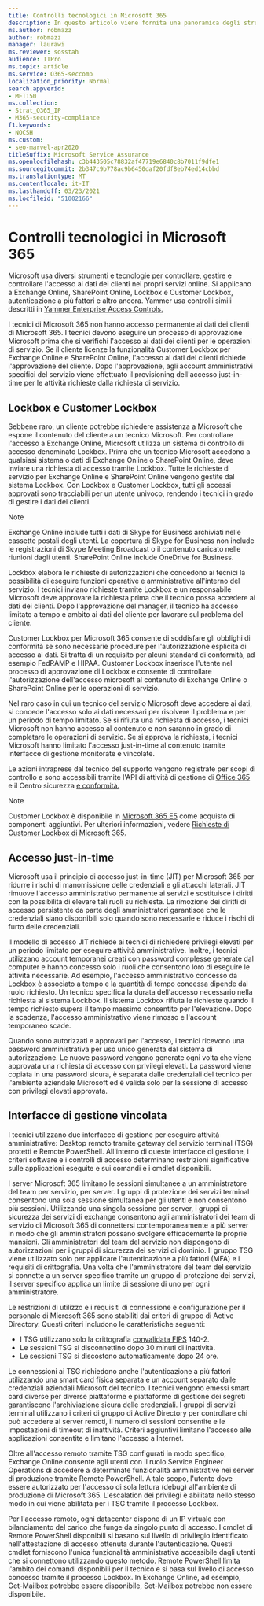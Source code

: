```yaml
---
title: Controlli tecnologici in Microsoft 365
description: In questo articolo viene fornita una panoramica degli strumenti e delle tecnologie utilizzati da Microsoft per il controllo tecnologico in Microsoft 365.
ms.author: robmazz
author: robmazz
manager: laurawi
ms.reviewer: sosstah
audience: ITPro
ms.topic: article
ms.service: O365-seccomp
localization_priority: Normal
search.appverid:
- MET150
ms.collection:
- Strat_O365_IP
- M365-security-compliance
f1.keywords:
- NOCSH
ms.custom:
- seo-marvel-apr2020
titleSuffix: Microsoft Service Assurance
ms.openlocfilehash: c3b443505c78832af47719e6840c8b7011f9dfe1
ms.sourcegitcommit: 2b347c9b778ac9b6450daf20fdf8eb74ed14cbbd
ms.translationtype: MT
ms.contentlocale: it-IT
ms.lasthandoff: 03/23/2021
ms.locfileid: "51002166"
---
```

# <a name="technology-controls-in-microsoft-365"></a>Controlli tecnologici in Microsoft 365 

Microsoft usa diversi strumenti e tecnologie per controllare, gestire e controllare l'accesso ai dati dei clienti nei propri servizi online. Si applicano a Exchange Online, SharePoint Online, Lockbox e Customer Lockbox, autenticazione a più fattori e altro ancora. Yammer usa controlli simili descritti in [Yammer Enterprise Access Controls.](assurance-yammer-enterprise-access-controls.md)

I tecnici di Microsoft 365 non hanno accesso permanente ai dati dei clienti di Microsoft 365. I tecnici devono eseguire un processo di approvazione Microsoft prima che si verifichi l'accesso ai dati dei clienti per le operazioni di servizio. Se il cliente licenze la funzionalità Customer Lockbox per Exchange Online e SharePoint Online, l'accesso ai dati dei clienti richiede l'approvazione del cliente. Dopo l'approvazione, agli account amministrativi specifici del servizio viene effettuato il provisioning dell'accesso just-in-time per le attività richieste dalla richiesta di servizio.

## <a name="lockbox-and-customer-lockbox"></a>Lockbox e Customer Lockbox

Sebbene raro, un cliente potrebbe richiedere assistenza a Microsoft che espone il contenuto del cliente a un tecnico Microsoft. Per controllare l'accesso a Exchange Online, Microsoft utilizza un sistema di controllo di accesso denominato Lockbox. Prima che un tecnico Microsoft accedono a qualsiasi sistema o dati di Exchange Online o SharePoint Online, deve inviare una richiesta di accesso tramite Lockbox. Tutte le richieste di servizio per Exchange Online e SharePoint Online vengono gestite dal sistema Lockbox. Con Lockbox e Customer Lockbox, tutti gli accessi approvati sono tracciabili per un utente univoco, rendendo i tecnici in grado di gestire i dati dei clienti.

> [!NOTE]
> Exchange Online include tutti i dati di Skype for Business archiviati nelle cassette postali degli utenti. La copertura di Skype for Business non include le registrazioni di Skype Meeting Broadcast o il contenuto caricato nelle riunioni dagli utenti. SharePoint Online include OneDrive for Business.

Lockbox elabora le richieste di autorizzazioni che concedono ai tecnici la possibilità di eseguire funzioni operative e amministrative all'interno del servizio. I tecnici inviano richieste tramite Lockbox e un responsabile Microsoft deve approvare la richiesta prima che il tecnico possa accedere ai dati dei clienti. Dopo l'approvazione del manager, il tecnico ha accesso limitato a tempo e ambito ai dati del cliente per lavorare sul problema del cliente.

Customer Lockbox per Microsoft 365 consente di soddisfare gli obblighi di conformità se sono necessarie procedure per l'autorizzazione esplicita di accesso ai dati. Si tratta di un requisito per alcuni standard di conformità, ad esempio FedRAMP e HIPAA. Customer Lockbox inserisce l'utente nel processo di approvazione di Lockbox e consente di controllare l'autorizzazione dell'accesso microsoft al contenuto di Exchange Online o SharePoint Online per le operazioni di servizio.

Nel raro caso in cui un tecnico del servizio Microsoft deve accedere ai dati, si concede l'accesso solo ai dati necessari per risolvere il problema e per un periodo di tempo limitato. Se si rifiuta una richiesta di accesso, i tecnici Microsoft non hanno accesso al contenuto e non saranno in grado di completare le operazioni di servizio. Se si approva la richiesta, i tecnici Microsoft hanno limitato l'accesso just-in-time al contenuto tramite interfacce di gestione monitorate e vincolate.

Le azioni intraprese dal tecnico del supporto vengono registrate per scopi di controllo e sono accessibili tramite l'API di attività di gestione di [Office 365](/office/office-365-management-api/get-started-with-office-365-management-apis) e il Centro sicurezza [e conformità.](https://protection.office.com/)

>[!NOTE]
> Customer Lockbox è disponibile in [Microsoft 365 E5](https://products.office.com/business/office-365-enterprise-e5-business-software) come acquisto di componenti aggiuntivi. Per ulteriori informazioni, vedere [Richieste di Customer Lockbox di Microsoft 365.](https://support.office.com/article/Office-365-Customer-Lockbox-Requests-36f9cdd1-e64c-421b-a7e4-4a54d16440a2)

## <a name="just-in-time-access"></a>Accesso just-in-time

Microsoft usa il principio di accesso just-in-time (JIT) per Microsoft 365 per ridurre i rischi di manomissione delle credenziali e gli attacchi laterali. JIT rimuove l'accesso amministrativo permanente ai servizi e sostituisce i diritti con la possibilità di elevare tali ruoli su richiesta. La rimozione dei diritti di accesso persistente da parte degli amministratori garantisce che le credenziali siano disponibili solo quando sono necessarie e riduce i rischi di furto delle credenziali.

Il modello di accesso JIT richiede ai tecnici di richiedere privilegi elevati per un periodo limitato per eseguire attività amministrative. Inoltre, i tecnici utilizzano account temporanei creati con password complesse generate dal computer e hanno concesso solo i ruoli che consentono loro di eseguire le attività necessarie. Ad esempio, l'accesso amministrativo concesso da Lockbox è associato a tempo e la quantità di tempo concessa dipende dal ruolo richiesto. Un tecnico specifica la durata dell'accesso necessario nella richiesta al sistema Lockbox. Il sistema Lockbox rifiuta le richieste quando il tempo richiesto supera il tempo massimo consentito per l'elevazione. Dopo la scadenza, l'accesso amministrativo viene rimosso e l'account temporaneo scade.

Quando sono autorizzati e approvati per l'accesso, i tecnici ricevono una password amministrativa per uso unico generata dal sistema di autorizzazione. Le nuove password vengono generate ogni volta che viene approvata una richiesta di accesso con privilegi elevati. La password viene copiata in una password sicura, è separata dalle credenziali del tecnico per l'ambiente aziendale Microsoft ed è valida solo per la sessione di accesso con privilegi elevati approvata.

## <a name="constrained-management-interfaces"></a>Interfacce di gestione vincolata

I tecnici utilizzano due interfacce di gestione per eseguire attività amministrative: Desktop remoto tramite gateway del servizio terminal (TSG) protetti e Remote PowerShell. All'interno di queste interfacce di gestione, i criteri software e i controlli di accesso determinano restrizioni significative sulle applicazioni eseguite e sui comandi e i cmdlet disponibili.

I server Microsoft 365 limitano le sessioni simultanee a un amministratore del team per servizio, per server. I gruppi di protezione dei servizi terminal consentono una sola sessione simultanea per gli utenti e non consentono più sessioni. Utilizzando una singola sessione per server, i gruppi di sicurezza dei servizi di exchange consentono agli amministratori dei team di servizio di Microsoft 365 di connettersi contemporaneamente a più server in modo che gli amministratori possano svolgere efficacemente le proprie mansioni. Gli amministratori del team del servizio non dispongono di autorizzazioni per i gruppi di sicurezza dei servizi di dominio. Il gruppo TSG viene utilizzato solo per applicare l'autenticazione a più fattori (MFA) e i requisiti di crittografia. Una volta che l'amministratore del team del servizio si connette a un server specifico tramite un gruppo di protezione dei servizi, il server specifico applica un limite di sessione di uno per ogni amministratore.

Le restrizioni di utilizzo e i requisiti di connessione e configurazione per il personale di Microsoft 365 sono stabiliti dai criteri di gruppo di Active Directory. Questi criteri includono le caratteristiche seguenti:

- I TSG utilizzano solo la crittografia [convalidata FIPS](https://www.microsoft.com/TrustCenter/Compliance/FIPS) 140-2.
- Le sessioni TSG si disconnettino dopo 30 minuti di inattività.
- Le sessioni TSG si discostono automaticamente dopo 24 ore.

Le connessioni ai TSG richiedono anche l'autenticazione a più fattori utilizzando una smart card fisica separata e un account separato dalle credenziali aziendali Microsoft del tecnico. I tecnici vengono emessi smart card diverse per diverse piattaforme e piattaforme di gestione dei segreti garantiscono l'archiviazione sicura delle credenziali. I gruppi di servizi terminal utilizzano i criteri di gruppo di Active Directory per controllare chi può accedere ai server remoti, il numero di sessioni consentite e le impostazioni di timeout di inattività. Criteri aggiuntivi limitano l'accesso alle applicazioni consentite e limitano l'accesso a Internet.

Oltre all'accesso remoto tramite TSG configurati in modo specifico, Exchange Online consente agli utenti con il ruolo Service Engineer Operations di accedere a determinate funzionalità amministrative nei server di produzione tramite Remote PowerShell. A tale scopo, l'utente deve essere autorizzato per l'accesso di sola lettura (debug) all'ambiente di produzione di Microsoft 365. L'escalation dei privilegi è abilitata nello stesso modo in cui viene abilitata per i TSG tramite il processo Lockbox.

Per l'accesso remoto, ogni datacenter dispone di un IP virtuale con bilanciamento del carico che funge da singolo punto di accesso. I cmdlet di Remote PowerShell disponibili si basano sul livello di privilegio identificato nell'attestazione di accesso ottenuta durante l'autenticazione. Questi cmdlet forniscono l'unica funzionalità amministrativa accessibile dagli utenti che si connettono utilizzando questo metodo. Remote PowerShell limita l'ambito dei comandi disponibili per il tecnico e si basa sul livello di accesso concesso tramite il processo Lockbox. In Exchange Online, ad esempio, Get-Mailbox potrebbe essere disponibile, Set-Mailbox potrebbe non essere disponibile.
